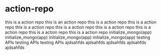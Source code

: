 # action-repo
this is a action repo
this is an action repo
this is a action repo
this is a action repo
this is a action repo
this is a action repo
this is a action repo
this is a action repo
this is a action repo
this is a action repo
initialize_mongo(app)
initialize_mongo(app)
initialize_mongo(app)
initialize_mongo(app)
testing APIs
testing APIs
testing APIs
ajdsahfds
ajdsahfds
ajdsahfds
ajdsahfds
ajdsahfds
